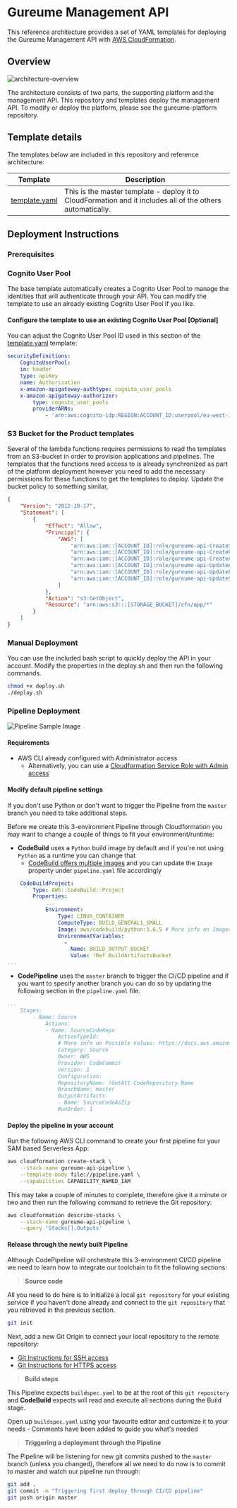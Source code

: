 # Gureume Management API

This reference architecture provides a set of YAML templates for deploying the Gureume Management API with [AWS CloudFormation](https://aws.amazon.com/cloudformation/).

## Overview

![architecture-overview](images/architecture-overview.png)

The architecture consists of two parts, the supporting platform and the management API.
This repository and templates deploy the management API. To modify or deploy the platform, please see the gureume-platform repository.

## Template details

The templates below are included in this repository and reference architecture:

| Template | Description |
| --- | --- |
| [template.yaml](template.yaml) | This is the master template - deploy it to CloudFormation and it includes all of the others automatically. |

## Deployment Instructions

### Prerequisites

### Cognito User Pool

The base template automatically creates a Cognito User Pool to manage the identities that will authenticate through your API.
You can modify the template to use an already existing Cognito User Pool if you like.

#### Configure the template to use an existing Cognito User Pool [Optional]

You can adjust the Cognito User Pool ID used in this section of the [template.yaml](template.yaml) template:

```yaml
securityDefinitions:
    CognitoUserPool:
    in: header
    type: apiKey
    name: Authorization
    x-amazon-apigateway-authtype: cognito_user_pools
    x-amazon-apigateway-authorizer:
        type: cognito_user_pools
        providerARNs:
            - 'arn:aws:cognito-idp:REGION:ACCOUNT_ID:userpool/eu-west-1_MkMfew8eN'
```

### S3 Bucket for the Product templates

Several of the lambda functions requires permissions to read the templates from an S3-bucket in order to provision applications and pipelines. The templates that the functions need access to is already synchronized as part of the platform deployment however you need to add the necessary permissions for these functions to get the templates to deploy.
Update the bucket policy to something similar,

```json
{
    "Version": "2012-10-17",
    "Statement": [
        {
            "Effect": "Allow",
            "Principal": {
                "AWS": [
                    "arn:aws:iam::[ACCOUNT_ID]:role/gureume-api-CreateServiceRole-1MIEWAEXAMPLE",
                    "arn:aws:iam::[ACCOUNT_ID]:role/gureume-api-CreatePipelineRole-19IKJ4QEXAMPLE",
                    "arn:aws:iam::[ACCOUNT_ID]:role/gureume-api-CreateAppRole-WH782EXAMPLE",
                    "arn:aws:iam::[ACCOUNT_ID]:role/gureume-api-UpdateAppRole-M6P8CEXAMPLE",
                    "arn:aws:iam::[ACCOUNT_ID]:role/gureume-api-UpdatePipelineRole-1Q61BEXAMPLE",
                    "arn:aws:iam::[ACCOUNT_ID]:role/gureume-api-UpdateServiceRole-PQFE2EXAMPLE"
                ]
            },
            "Action": "s3:GetObject",
            "Resource": "arn:aws:s3:::[STORAGE_BUCKET]/cfn/app/*"
        }
    ]
}
```

### Manual Deployment

You can use the included bash script to quickly deploy the API in your account. Modify the properties in the deploy.sh and then run the following commands.

```bash
chmod +x deploy.sh
./deploy.sh
```

### Pipeline Deployment

![Pipeline Sample Image](img/pipeline-sample.png)

#### Requirements

- AWS CLI already configured with Administrator access
  - Alternatively, you can use a [Cloudformation Service Role with Admin access](https://docs.aws.amazon.com/AWSCloudFormation/latest/UserGuide/using-iam-servicerole.html)

#### Modify default pipeline settings

If you don't use Python or don't want to trigger the Pipeline from the `master` branch you need to take additional steps.

Before we create this 3-environment Pipeline through Cloudformation you may want to change a couple of things to fit your environment/runtime:

- **CodeBuild** uses a `Python` build image by default and if you're not using `Python` as a runtime you can change that
  - [CodeBuild offers multiple images](https://docs.aws.amazon.com/codebuild/latest/userguide/build-env-ref-available.html) and you can  update the `Image` property under `pipeline.yaml` file accordingly

```yaml
    CodeBuildProject:
        Type: AWS::CodeBuild::Project
        Properties:
            ...
            Environment:
                Type: LINUX_CONTAINER
                ComputeType: BUILD_GENERAL1_SMALL
                Image: aws/codebuild/python:3.6.5 # More info on Images: https://docs.aws.amazon.com/codebuild/latest/userguide/build-env-ref-available.html
                EnvironmentVariables:
                  -
                    Name: BUILD_OUTPUT_BUCKET
                    Value: !Ref BuildArtifactsBucket
...
```

- **CodePipeline** uses the `master` branch to trigger the CI/CD pipeline and if you want to specify another branch you can do so by updating the following section in the `pipeline.yaml` file.

```yaml
...
    Stages:
        - Name: Source
            Actions:
            - Name: SourceCodeRepo
                ActionTypeId:
                # More info on Possible Values: https://docs.aws.amazon.com/codepipeline/latest/userguide/reference-pipeline-structure.html#action-requirements
                Category: Source
                Owner: AWS
                Provider: CodeCommit
                Version: 1
                Configuration:
                RepositoryName: !GetAtt CodeRepository.Name
                BranchName: master
                OutputArtifacts:
                - Name: SourceCodeAsZip
                RunOrder: 1
```

#### Deploy the pipeline in your account

Run the following AWS CLI command to create your first pipeline for your SAM based Serverless App:

```bash
aws cloudformation create-stack \
    --stack-name gureume-api-pipeline \
    --template-body file://pipeline.yaml \
    --capabilities CAPABILITY_NAMED_IAM
```

This may take a couple of minutes to complete, therefore give it a minute or two and then run the following command to retrieve the Git repository:

```bash
aws cloudformation describe-stacks \
    --stack-name gureume-api-pipeline \
    --query 'Stacks[].Outputs'
```

#### Release through the newly built Pipeline

Although CodePipeline will orchestrate this 3-environment CI/CD pipeline we need to learn how to integrate our toolchain to fit the following sections:

> **Source code**

All you need to do here is to initialize a local `git repository` for your existing service if you haven't done already and connect to the `git repository` that you retrieved in the previous section.

```bash
git init
```

Next, add a new Git Origin to connect your local repository to the remote repository:

- [Git Instructions for SSH access](https://docs.aws.amazon.com/codecommit/latest/userguide/setting-up-ssh-unixes.html)
- [Git Instructions for HTTPS access](https://docs.aws.amazon.com/codecommit/latest/userguide/setting-up-https-unixes.html)

> **Build steps**

This Pipeline expects `buildspec.yaml` to be at the root of this `git repository` and **CodeBuild** expects will read and execute all sections during the Build stage.

Open up `buildspec.yaml` using your favourite editor and customize it to your needs - Comments have been added to guide you what's needed

> **Triggering a deployment through the Pipeline**

The Pipeline will be listening for new git commits pushed to the `master` branch (unless you changed), therefore all we need to do now is to commit to master and watch our pipeline run through:

```bash
git add .
git commit -m "Triggering first deploy through CI/CD pipeline"
git push origin master
```